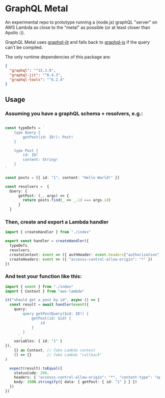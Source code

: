 # GraphQL Metal

An experimental repo to prototype running a (node.js) graphQL "server" on AWS Lambda as close to the "metal" as possible
(or at least closer than Apollo :)).

GraphQL Metal uses [graphql-jit](https://github.com/zalando-incubator/graphql-jit#readme) and falls back to
[graphql-js](https://github.com/graphql/graphql-js) if the query can't be compiled.

The only runtime dependencies of this package are:

```json
{
  "graphql": "^15.3.0",
  "graphql-jit": "^0.4.3",
  "graphql-tools": "^6.2.4"
}
```

## Usage

### Assuming you have a graphQL schema + resolvers, e.g.:

```TypeScript

const typeDefs = `
    type Query {
        getPost(id: ID!): Post!
    }

    type Post {
        id: ID!
        content: String!
    }
`

const posts = [{ id: "1", content: "Hello World!" }]

const resolvers =  {
  Query: {
      getPost: (_, args) => {
        return posts.find(_ => _.id === args.id)
      }
  }
```

### Then, create and export a Lambda handler

```TypeScript
import { createHandler } from "./index"

export const handler = createHandler({
  typeDefs,
  resolvers,
  createContext: event => ({ authHeader: event.headers["authorization"] }),
  createHeaders: event => ({ "accesss-control-allow-origin": "*" })
})
```

### And test your function like this:

```TypeScript
import { event } from "./index"
import { Context } from "aws-lambda"

it("should get a post by id", async () => {
  const result = await handler(event({
    query: `
        query getPostQuery($id: ID!) {
            getPost(id: $id) {
                id
            }
        }
      `,
    variables: { id: "1" }
}),
    {} as Context, // fake Lambda context
    () => {}       // fake Lambda "callback"
)

  expect(result).toEqual({
    statusCode: 200,
    headers: { "accesss-control-allow-origin": "*", "content-type": "application/json" },
    body: JSON.stringify({ data: { getPost: { id: "1" } } })
  })
})
```
